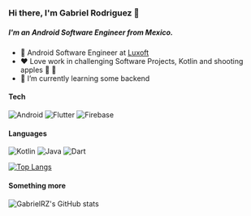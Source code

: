 ### Hi there, I'm Gabriel Rodriguez 👋
##### I'm an Android Software Engineer from Mexico.
- 💼 Android Software Engineer at [Luxoft](https://www.luxoft.com/)
- ❤️ Love work in challenging Software Projects, Kotlin and shooting apples :bow_and_arrow: :apple:
- 🌱 I’m currently learning some backend

#### Tech
![Android](https://img.shields.io/badge/Android-3DDC84?style=for-the-badge&logo=android&logoColor=white)
![Flutter](https://img.shields.io/badge/Flutter-02569B?style=for-the-badge&logo=flutter&logoColor=white)
![Firebase](https://img.shields.io/badge/Firebase-039BE5?style=for-the-badge&logo=Firebase&logoColor=white)

#### Languages
![Kotlin](https://img.shields.io/badge/Kotlin-0095D5?&style=for-the-badge&logo=kotlin&logoColor=white)
![Java](https://img.shields.io/badge/Java-ED8B00?style=for-the-badge&logo=java&logoColor=white)
![Dart](https://img.shields.io/badge/Dart-0175C2?style=for-the-badge&logo=dart&logoColor=white)

[![Top Langs](https://github-readme-stats.vercel.app/api/top-langs/?username=gabriel96x1)](https://github.com/gabriel96x1/github-readme-stats)

#### Something more
![GabrielRZ's GitHub stats](https://github-readme-stats.vercel.app/api?username=gabriel96x1&count_private=true)

<!--
**gabriel96x1/gabriel96x1** is a ✨ _special_ ✨ repository because its `README.md` (this file) appears on your GitHub profile.

Here are some ideas to get you started:

- 🔭 I’m currently working on ...
- 🌱 I’m currently learning ...
- 👯 I’m looking to collaborate on ...
- 🤔 I’m looking for help with ...
- 💬 Ask me about ...
- 📫 How to reach me: ...
- 😄 Pronouns: ...
- ⚡ Fun fact: ...
-->

